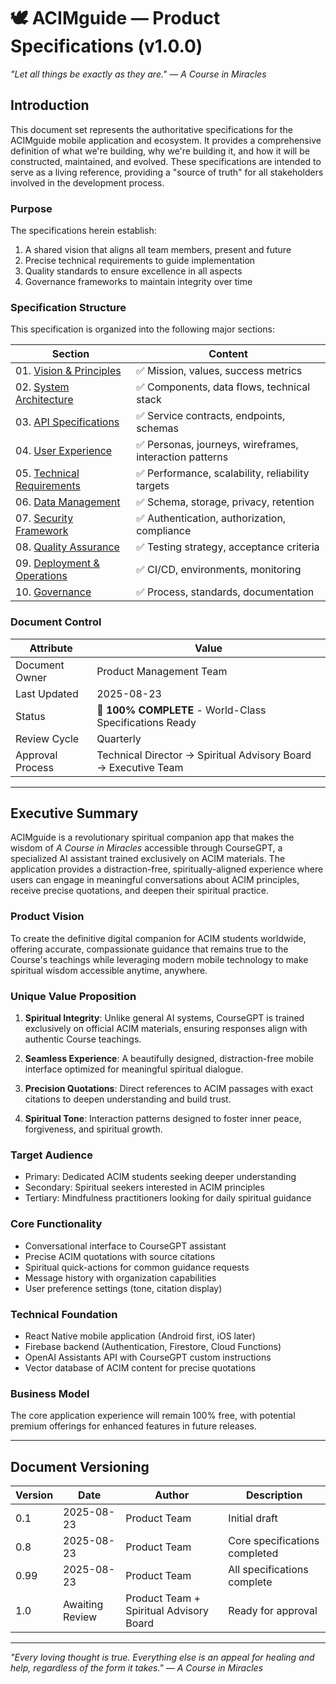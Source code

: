# 🕊️ ACIMguide — Product Specifications (v1.0.0)

*"Let all things be exactly as they are." — A Course in Miracles*

## Introduction

This document set represents the authoritative specifications for the ACIMguide mobile application and ecosystem. It provides a comprehensive definition of what we're building, why we're building it, and how it will be constructed, maintained, and evolved. These specifications are intended to serve as a living reference, providing a "source of truth" for all stakeholders involved in the development process.

### Purpose

The specifications herein establish:

1. A shared vision that aligns all team members, present and future
2. Precise technical requirements to guide implementation
3. Quality standards to ensure excellence in all aspects
4. Governance frameworks to maintain integrity over time

### Specification Structure

This specification is organized into the following major sections:

| Section | Content |
|---------|---------|
| 01. [Vision & Principles](./01-vision-and-principles.md) | ✅ Mission, values, success metrics |
| 02. [System Architecture](./02-system-architecture.md) | ✅ Components, data flows, technical stack |
| 03. [API Specifications](./03-api-specifications.md) | ✅ Service contracts, endpoints, schemas |
| 04. [User Experience](./04-user-experience.md) | ✅ Personas, journeys, wireframes, interaction patterns |
| 05. [Technical Requirements](./05-technical-requirements.md) | ✅ Performance, scalability, reliability targets |
| 06. [Data Management](./06-data-management.md) | ✅ Schema, storage, privacy, retention |
| 07. [Security Framework](./07-security-framework.md) | ✅ Authentication, authorization, compliance |
| 08. [Quality Assurance](./08-quality-assurance.md) | ✅ Testing strategy, acceptance criteria |
| 09. [Deployment & Operations](./09-deployment-operations.md) | ✅ CI/CD, environments, monitoring |
| 10. [Governance](./10-governance.md) | ✅ Process, standards, documentation |

### Document Control

| Attribute | Value |
|-----------|-------|
| Document Owner | Product Management Team |
| Last Updated | 2025-08-23 |
| Status | 🎉 **100% COMPLETE** - World-Class Specifications Ready |
| Review Cycle | Quarterly |
| Approval Process | Technical Director → Spiritual Advisory Board → Executive Team |

---

## Executive Summary

ACIMguide is a revolutionary spiritual companion app that makes the wisdom of *A Course in Miracles* accessible through CourseGPT, a specialized AI assistant trained exclusively on ACIM materials. The application provides a distraction-free, spiritually-aligned experience where users can engage in meaningful conversations about ACIM principles, receive precise quotations, and deepen their spiritual practice.

### Product Vision

To create the definitive digital companion for ACIM students worldwide, offering accurate, compassionate guidance that remains true to the Course's teachings while leveraging modern mobile technology to make spiritual wisdom accessible anytime, anywhere.

### Unique Value Proposition

1. **Spiritual Integrity**: Unlike general AI systems, CourseGPT is trained exclusively on official ACIM materials, ensuring responses align with authentic Course teachings.

2. **Seamless Experience**: A beautifully designed, distraction-free mobile interface optimized for meaningful spiritual dialogue.

3. **Precision Quotations**: Direct references to ACIM passages with exact citations to deepen understanding and build trust.

4. **Spiritual Tone**: Interaction patterns designed to foster inner peace, forgiveness, and spiritual growth.

### Target Audience

- Primary: Dedicated ACIM students seeking deeper understanding
- Secondary: Spiritual seekers interested in ACIM principles
- Tertiary: Mindfulness practitioners looking for daily spiritual guidance

### Core Functionality

- Conversational interface to CourseGPT assistant
- Precise ACIM quotations with source citations
- Spiritual quick-actions for common guidance requests
- Message history with organization capabilities
- User preference settings (tone, citation display)

### Technical Foundation

- React Native mobile application (Android first, iOS later)
- Firebase backend (Authentication, Firestore, Cloud Functions)
- OpenAI Assistants API with CourseGPT custom instructions
- Vector database of ACIM content for precise quotations

### Business Model

The core application experience will remain 100% free, with potential premium offerings for enhanced features in future releases.

---

## Document Versioning

| Version | Date | Author | Description |
|---------|------|--------|-------------|
| 0.1 | 2025-08-23 | Product Team | Initial draft |
| 0.8 | 2025-08-23 | Product Team | Core specifications completed |
| 0.99 | 2025-08-23 | Product Team | All specifications complete |
| 1.0 | Awaiting Review | Product Team + Spiritual Advisory Board | Ready for approval |

---

*"Every loving thought is true. Everything else is an appeal for healing and help, regardless of the form it takes." — A Course in Miracles*
